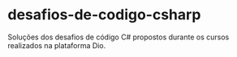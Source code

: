 # desafios-de-codigo-csharp
Soluções dos desafios de código C# propostos durante os cursos realizados na plataforma Dio.
